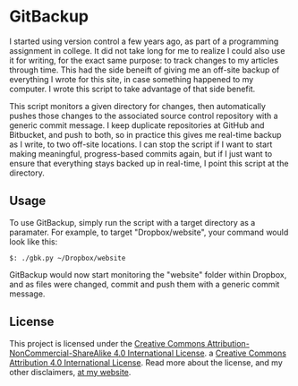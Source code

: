 GitBackup
=========

I started using version control a few years ago, as part of a programming assignment in college. It did not take long for me to realize I could also use it for writing, for the exact same purpose: to track changes to my articles through time. This had the side beneift of giving me an off-site backup of everything I wrote for this site, in case something happened to my computer. I wrote this script to take advantage of that side benefit.

This script monitors a given directory for changes, then automatically pushes those changes to the associated source control repository with a generic commit message. I keep duplicate repositories at GitHub and Bitbucket, and push to both, so in practice this gives me real-time backup as I write, to two off-site locations. I can stop the script if I want to start making meaningful, progress-based commits again, but if I just want to ensure that everything stays backed up in real-time, I point this script at the directory.

## Usage

To use GitBackup, simply run the script with a target directory as a paramater. For example, to target "Dropbox/website", your command would look like this:

```
$: ./gbk.py ~/Dropbox/website
```

GitBackup would now start monitoring the "website" folder within Dropbox, and as files were changed, commit and push them with a generic commit message.

## License

This project is licensed under the [Creative Commons Attribution-NonCommercial-ShareAlike 4.0 International License](https://creativecommons.org/licenses/by-nc-sa/4.0/). a [Creative Commons Attribution 4.0 International License](http://creativecommons.org/licenses/by/4.0/). Read more about the license, and my other disclaimers, [at my website](https://zacs.site/disclaimers.html).
